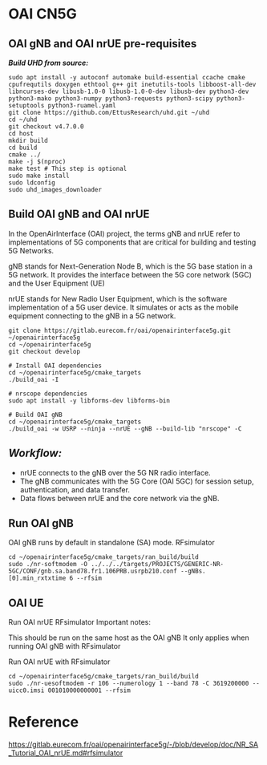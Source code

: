 # OAI CN5G

## OAI gNB and OAI nrUE pre-requisites
***Build UHD from source:***
```
sudo apt install -y autoconf automake build-essential ccache cmake cpufrequtils doxygen ethtool g++ git inetutils-tools libboost-all-dev libncurses-dev libusb-1.0-0 libusb-1.0-0-dev libusb-dev python3-dev python3-mako python3-numpy python3-requests python3-scipy python3-setuptools python3-ruamel.yaml
git clone https://github.com/EttusResearch/uhd.git ~/uhd
cd ~/uhd
git checkout v4.7.0.0
cd host
mkdir build
cd build
cmake ../
make -j $(nproc)
make test # This step is optional
sudo make install
sudo ldconfig
sudo uhd_images_downloader

```
**Build OAI gNB and OAI nrUE**
---
In the OpenAirInterface (OAI) project, the terms gNB and nrUE refer to implementations of 5G components that are critical for building and testing 5G 
Networks.

gNB stands for Next-Generation Node B, which is the 5G base station in a 5G network. It provides the interface between the 5G core network (5GC) and the User Equipment (UE)

nrUE stands for New Radio User Equipment, which is the software implementation of a 5G user device. It simulates or acts as the mobile equipment connecting to the gNB in a 5G network.


```
git clone https://gitlab.eurecom.fr/oai/openairinterface5g.git ~/openairinterface5g
cd ~/openairinterface5g
git checkout develop

# Install OAI dependencies
cd ~/openairinterface5g/cmake_targets
./build_oai -I

# nrscope dependencies
sudo apt install -y libforms-dev libforms-bin

# Build OAI gNB
cd ~/openairinterface5g/cmake_targets
./build_oai -w USRP --ninja --nrUE --gNB --build-lib "nrscope" -C
```
***Workflow:***
---


  <ul>
<li>nrUE connects to the gNB over the 5G NR radio interface.</li>
<li>The gNB communicates with the 5G Core (OAI 5GC) for session setup, authentication, and data transfer.</li>
<li>Data flows between nrUE and the core network via the gNB.</li>

</ul>

**Run OAI gNB**
---
OAI gNB runs by default in standalone (SA) mode.
RFsimulator

```
cd ~/openairinterface5g/cmake_targets/ran_build/build
sudo ./nr-softmodem -O ../../../targets/PROJECTS/GENERIC-NR-5GC/CONF/gnb.sa.band78.fr1.106PRB.usrpb210.conf --gNBs.[0].min_rxtxtime 6 --rfsim

```
**OAI UE**
---
Run OAI nrUE
RFsimulator
Important notes:

This should be run on the same host as the OAI gNB
It only applies when running OAI gNB with RFsimulator

Run OAI nrUE with RFsimulator
```
cd ~/openairinterface5g/cmake_targets/ran_build/build
sudo ./nr-uesoftmodem -r 106 --numerology 1 --band 78 -C 3619200000 --uicc0.imsi 001010000000001 --rfsim
```
# Reference
https://gitlab.eurecom.fr/oai/openairinterface5g/-/blob/develop/doc/NR_SA_Tutorial_OAI_nrUE.md#rfsimulator

